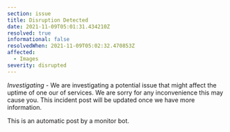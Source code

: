 ```yaml
---
section: issue
title: Disruption Detected
date: 2021-11-09T05:01:31.434210Z
resolved: true
informational: false
resolvedWhen: 2021-11-09T05:02:32.470853Z
affected:
  - Images
severity: disrupted
---
```

*Investigating* - We are investigating a potential issue that might affect the uptime of one our of services. We are sorry for any inconvenience this may cause you. This incident post will be updated once we have more information.

This is an automatic post by a monitor bot.
        